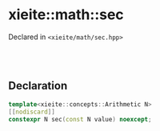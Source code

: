 # xieite::math::sec
Declared in `<xieite/math/sec.hpp>`

<br/><br/>

## Declaration
```cpp
template<xieite::concepts::Arithmetic N>
[[nodiscard]]
constexpr N sec(const N value) noexcept;
```
